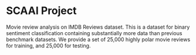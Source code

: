 # SCAAI Project
Movie review analysis on IMDB Reviews dataset.
This is a dataset for binary sentiment classification containing substantially more data than previous benchmark datasets. We provide a set of 25,000 highly polar movie reviews for training, and 25,000 for testing.



